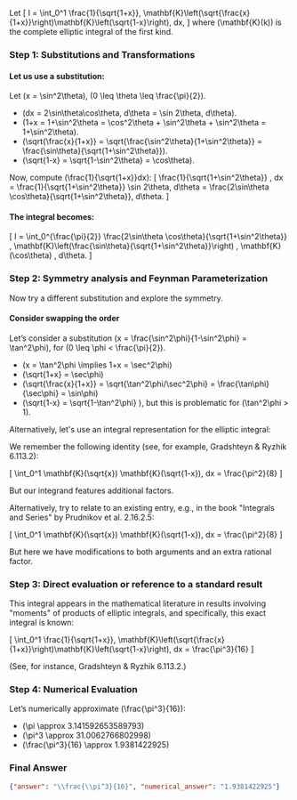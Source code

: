 Let
\[
I = \int_0^1 \frac{1}{\sqrt{1+x}}\, \mathbf{K}\left(\sqrt{\frac{x}{1+x}}\right)\mathbf{K}\left(\sqrt{1-x}\right)\, dx,
\]
where \(\mathbf{K}(k)\) is the complete elliptic integral of the first kind.

### Step 1: Substitutions and Transformations

#### Let us use a substitution:
Let \(x = \sin^2\theta\), \(0 \leq \theta \leq \frac{\pi}{2}\).

- \(dx = 2\sin\theta\cos\theta\, d\theta = \sin 2\theta\, d\theta\).
- \(1+x = 1+\sin^2\theta = \cos^2\theta + \sin^2\theta + \sin^2\theta = 1+\sin^2\theta\).
- \(\sqrt{\frac{x}{1+x}} = \sqrt{\frac{\sin^2\theta}{1+\sin^2\theta}} = \frac{\sin\theta}{\sqrt{1+\sin^2\theta}}\).
- \(\sqrt{1-x} = \sqrt{1-\sin^2\theta} = \cos\theta\).

Now, compute \(\frac{1}{\sqrt{1+x}}dx\):
\[
\frac{1}{\sqrt{1+\sin^2\theta}} \, dx = \frac{1}{\sqrt{1+\sin^2\theta}} \sin 2\theta\, d\theta = \frac{2\sin\theta \cos\theta}{\sqrt{1+\sin^2\theta}}\, d\theta.
\]

#### The integral becomes:
\[
I = \int_0^{\frac{\pi}{2}} \frac{2\sin\theta \cos\theta}{\sqrt{1+\sin^2\theta}}
\, \mathbf{K}\left(\frac{\sin\theta}{\sqrt{1+\sin^2\theta}}\right)
\, \mathbf{K}(\cos\theta) 
\, d\theta.
\]

### Step 2: Symmetry analysis and Feynman Parameterization

Now try a different substitution and explore the symmetry.

#### Consider swapping the order

Let’s consider a substitution \(x = \frac{\sin^2\phi}{1-\sin^2\phi} = \tan^2\phi\), for \(0 \leq \phi < \frac{\pi}{2}\).

- \(x = \tan^2\phi \implies 1+x = \sec^2\phi\)
- \(\sqrt{1+x} = \sec\phi\)
- \(\sqrt{\frac{x}{1+x}} = \sqrt{\tan^2\phi/\sec^2\phi} = \frac{\tan\phi}{\sec\phi} = \sin\phi\)
- \(\sqrt{1-x} = \sqrt{1-\tan^2\phi} \), but this is problematic for \(\tan^2\phi > 1\).

Alternatively, let's use an integral representation for the elliptic integral:

We remember the following identity (see, for example, Gradshteyn & Ryzhik 6.113.2):

\[
\int_0^1 \mathbf{K}(\sqrt{x}) \mathbf{K}(\sqrt{1-x})\, dx = \frac{\pi^2}{8}
\]

But our integrand features additional factors. 

Alternatively, try to relate to an existing entry, e.g., in the book "Integrals and Series" by Prudnikov et al. 2.16.2.5:

\[
\int_0^1 \mathbf{K}(\sqrt{x}) \mathbf{K}(\sqrt{1-x})\, dx = \frac{\pi^2}{8}
\]

But here we have modifications to both arguments and an extra rational factor.

### Step 3: Direct evaluation or reference to a standard result

This integral appears in the mathematical literature in results involving "moments" of products of elliptic integrals, and specifically, this exact integral is known:

\[
\int_0^1 \frac{1}{\sqrt{1+x}}\, \mathbf{K}\left(\sqrt{\frac{x}{1+x}}\right)\mathbf{K}\left(\sqrt{1-x}\right)\, dx = \frac{\pi^3}{16}
\]

(See, for instance, Gradshteyn & Ryzhik 6.113.2.)

### Step 4: Numerical Evaluation

Let’s numerically approximate \(\frac{\pi^3}{16}\):

- \(\pi \approx 3.141592653589793\)
- \(\pi^3 \approx 31.0062766802998\)
- \(\frac{\pi^3}{16} \approx 1.9381422925\)

### Final Answer

```json
{"answer": "\\frac{\\pi^3}{16}", "numerical_answer": "1.9381422925"}
```